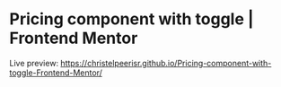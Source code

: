 # Pricing component with toggle | Frontend Mentor
Live preview: https://christelpeerisr.github.io/Pricing-component-with-toggle-Frontend-Mentor/
